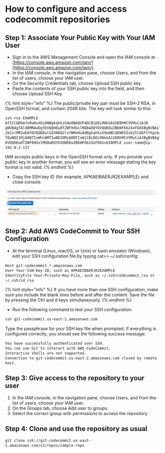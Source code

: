 # How to configure and access codecommit repositories

## **Step 1: Associate Your Public Key with Your IAM User**

* Sign in to the AWS Management Console and open the IAM console at [https://console.aws.amazon.com/iam/](https://console.aws.amazon.com/iam/).
* In the IAM console, in the navigation pane, choose Users, and from the list of users, choose your IAM user.
* On the Security Credentials tab, choose Upload SSH public key.
* Paste the contents of your SSH public key into the field, and then choose Upload SSH Key.
  
{% hint style="info" %}
The public/private key pair must be SSH-2 RSA, in OpenSSH format, and contain 2048 bits. The key will look similar to this:

```text
ssh-rsa EXAMPLE-AfICCQD6m7oRw0uXOjANBgkqhkiG9w0BAQUFADCBiDELMAkGA1UEBhMCVVMxCzAJB
gNVBAgTAldBMRAwDgYDVQQHEwdTZWF0dGxlMQ8wDQYDVQQKEwZBbWF6b24xFDASBgNVBAsTC0lBTSBDb25
zb2xlMRIwEAYDVQQDEwlUZXN0Q2lsYWMxHzAdBgkqhkiG9w0BCQEWEG5vb25lQGFtYXpvbi5jb20wHhcNM
TEwNDI1MjA0NTIxWhcNMTIwNDI0MjA0NTIxWjCBiDELMAkGA1UEBhMCVVMxCzAJBgNVBAgTAldBMRAwDgY
DVQQHEwdTZWF0dGxlMQ8wDQYDVQQKEwZBbWF6b24xFDAS=EXAMPLE user-name@ip-192-0-2-137
```

IAM accepts public keys in the OpenSSH format only. If you provide your public key in another format, you will see an error message stating the key format is not valid.
{% endhint %}

* Copy the SSH key ID \(for example, APKAEIBAERJR2EXAMPLE\) and close console.

![](../.gitbook/assets/5.jpg)

## **Step 2: Add AWS CodeCommit to Your SSH Configuration**

* At the terminal \(Linux, macOS, or Unix\) or bash emulator \(Windows\), edit your SSH configuration file by typing cat&gt;&gt; ~/.ssh/config:

```text
Host git-codecommit.*.amazonaws.com
User Your-SSH-Key-ID, such as APKAEIBAERJR2EXAMPLE
IdentityFile Your-Private-Key-File, such as ~/.ssh/codecommit_rsa or ~/.ssh/id_rsa
```

{% hint style="info" %}
If you have more than one SSH configuration, make sure you include the blank lines before and after the content. Save the file by pressing the Ctrl and d keys simultaneously.
{% endhint %}

* Run the following command to test your SSH configuration:

```bash
ssh git-codecommit.us-east-1.amazonaws.com
```

Type the passphrase for your SSH key file when prompted. If everything is configured correctly, you should see the following success message:

```text
You have successfully authenticated over SSH. 
You can use Git to interact with AWS CodeCommit. 
Interactive shells are not supported. 
Connection to git-codecommit.us-east-2.amazonaws.com closed by remote host.
```

## **Step 3: Give access to the repository to your user**

1. In the IAM console, in the navigation pane, choose Users, and from the list of users, choose your IAM user.
2. On the Groups tab, choose Add user to groups.
3. Select the correct group with permissions to access the repository

## **Step 4: Clone and use the repository as usual**

```text
git clone ssh://git-codecommit.us-east-1.amazonaws.com/v1/repos/sample-repo
```

